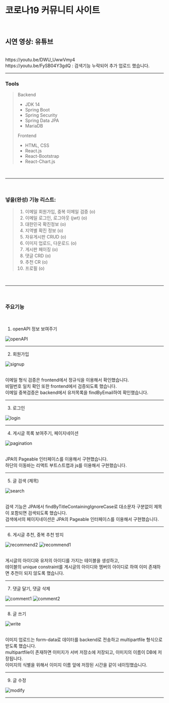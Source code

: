 
<h1>코로나19 커뮤니티 사이트</h2>
<br>

<h2>시연 영상: 유튜브 </h2>
<br>
https://youtu.be/DWU_UwwVmy4 <br>
https://youtu.be/FySB04Y3gdQ : 검색기능 누락되어 추가 업로드 했습니다.
<br>
<hr>

<h3>Tools</h3>

> Backend
> 
> * JDK 14
> * Spring Boot
> * Spring Security
> * Spring Data JPA
> * MariaDB
>
> 
> Frontend
> 
> * HTML, CSS
> * React.js
> * React-Bootstrap
> * React-Chart.js

<br>
<hr>
<br>

<h3>넣을(완성) 기능 리스트:</h3>

> 1. 이메일 회원가입, 중복 이메일 검증 (o)
> 2. 이메일 로그인, 로그아웃 (jwt) (o)
> 3. 대한민국 확진정보 (o)
> 4. 지역별 확진 정보 (o)
> 5. 자유게시판 CRUD (o)
> 6. 이미지 업로드, 다운로드 (o)
> 7. 게시판 페이징 (o)
> 8. 댓글 CRD (o)
> 9. 추천 CR (o)
> 10. 프로필 (o)

<br>
<hr>
<br>

<h3>주요기능</h3>
<br>

1. openAPI 정보 보여주기

![openAPI](https://user-images.githubusercontent.com/62829284/128834914-49a4b749-e404-4c33-b68f-d07520ad8031.gif)

<hr>

2. 회원가입

![signup](https://user-images.githubusercontent.com/62829284/128848768-4be8c871-ad0a-46a1-b1ca-4bed644ccb4f.gif)

<br>
이메일 형식 검증은 frontend에서 정규식을 이용해서 확인했습니다.
<br>
비밀번호 일치 확인 또한 frontend에서 검증되도록 했습니다.
<br>
이메일 중복검증은 backend에서 유저목록을 findByEmail하여 확인했습니다.

<hr>

3. 로그인

![login](https://user-images.githubusercontent.com/62829284/128847952-5bab151b-d028-4ff4-a167-e99f5c53a7ee.gif)

<hr>

4. 게시글 목록 보여주기, 페이지네이션

![pagination](https://user-images.githubusercontent.com/62829284/128848169-d98e6ad3-37e6-4c41-9fe8-93a290ea4807.gif)

<br>
JPA의 Pageable 인터페이스를 이용해서 구현했습니다.
<br>
하단의 이동바는 리액트 부트스트랩과 js를 이용해서 구현했습니다.

<hr>

5. 글 검색 (제목)

![search](https://user-images.githubusercontent.com/62829284/128848464-77080850-1f98-4290-8acf-1ae8f1bc5e5a.gif)

<br>
검색 기능은 JPA에서 findByTitleContainingIgnoreCase로 대소문자 구분없이 제목이 포함되면 검색되도록 했습니다.
<br>
검색에서의 페이지네이션은 JPA의 Pageable 인터페이스를 이용해서 구현했습니다.

<hr>

6. 게시글 추천, 중복 추천 방지

![recommend2](https://user-images.githubusercontent.com/62829284/128835473-4cea1e2d-02f7-4ab5-b8e7-39a521411cd0.gif)
![recommend1](https://user-images.githubusercontent.com/62829284/128835491-d1ce40a5-491d-4156-b21f-4b5058a4ee48.gif)

<br>
게시글의 아이디와 유저의 아이디를 가지는 테이블을 생성하고,
<br>
테이블의 unique constraint를 게시글의 아이디와 멤버의 아이디로 하여 이미 존재하면 추천이 되지 않도록 했습니다.

<hr>

7. 댓글 달기, 댓글 삭제

![comment1](https://user-images.githubusercontent.com/62829284/128835481-50151739-1cca-4162-a1aa-864f7a473f46.gif)
![comment2](https://user-images.githubusercontent.com/62829284/128835484-1665e89e-364b-4006-ac65-df819ac8c7cb.gif)

<hr>

8. 글 쓰기

![write](https://user-images.githubusercontent.com/62829284/128835667-ea7f8093-6af5-4dbb-9a6b-713d158c061c.gif)

<br>
이미지 업로드는 form-data로 데이터를 backend로 전송하고 multipartfile 형식으로 받도록 했습니다.
<br>
multipartfile이 존재하면 이미지가 서버 저장소에 저장되고, 이미지의 이름이 DB에 저장됩니다.
<br>
이미지의 식별을 위해서 이미지 이름 앞에 저장된 시간을 같이 네이밍했습니다.

<hr>

9. 글 수정

![modify](https://user-images.githubusercontent.com/62829284/128835698-6295b667-2a97-4b56-96eb-9d1db23972af.gif)

<hr>

